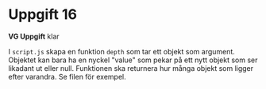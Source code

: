 # Uppgift 16

**VG Uppgift**
klar

I `script.js` skapa en funktion `depth` som tar ett objekt som argument. Objektet kan bara ha en nyckel "value" som pekar på ett nytt objekt som ser likadant ut eller null. Funktionen ska returnera hur många objekt som ligger efter varandra. Se filen för exempel.
